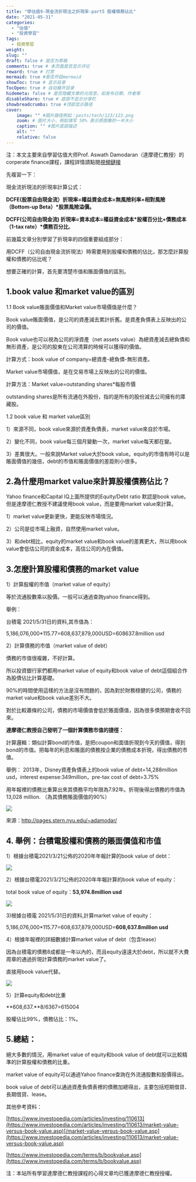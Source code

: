 ```yaml
---
title: "學估值9-現金流折現法之折現率-part5 股權債務佔比"
date: "2021-05-31"
categories: 
  - "估值"
  - "投資學習"
tags: 
  - 投資學習
weight:
slug: ""
draft: false # 是否为草稿
comments: true # 本页面是否显示评论
reward: true # 打赏
mermaid: true #是否开启mermaid
showToc: true # 显示目录
TocOpen: true # 自动展开目录
hidemeta: false # 是否隐藏文章的元信息，如发布日期、作者等
disableShare: true # 底部不显示分享栏
showbreadcrumbs: true #顶部显示路径
cover:
    image: "" #图片路径例如：posts/tech/123/123.png
    zoom: # 图片大小，例如填写 50% 表示原图像的一半大小
    caption: "" #图片底部描述
    alt: ""
    relative: false
---
```


注：本文主要來自學習估值大师Prof. Aswath Damodaran（達摩德仁教授）的corperate finance課程，課程詳情請點閱[視頻鏈接](https://www.youtube.com/watch?v=qeqBhNG0GPs&list=PLUkh9m2Borql2njENzmUX2DoZr5E2-YXs&index=12)

先複習一下：

現金流折現法的折現率計算公式：

**DCFE(股票自由現金流）折現率=權益資金成本=無風險利率+相對風險（Bottom-up Beta）\*股票風險溢價。**

**DCFF(公司自由現金流) 折現率=資本成本=權益資金成本\*股權百分比+債務成本（1-tax rate）\*債務百分比**。

前幾篇文章分別學習了折現率的四個重要組成部分：


用DCFF（公司自由現金流折現法）時需要用到股權和債務的佔比，那怎麼計算股權和債務的佔比呢？

想要正確的計算，首先要清楚市值和賬面價值的區別。

## 1.book value 和market value的區別

1.1 Book value賬面價值和Market value市場價值是什麼？

Book value賬面價值，是公司的資產減去累計折舊。是資產負債表上反映出的公司的價值。

Book value也可以視為公司的淨資產（net assets value）為總資產減去總負債和無形資產，是公司的股東在公司清算的時候可以獲得的價值。

計算方式：book value of company=總資產-總負債-無形資產。

Market value市場價值，是在交易市場上反映出的公司的價值。

計算方法：Market value=outstanding shares\*每股市價

outstanding shares是所有流通在外股份，指的是所有的股份減去公司擁有的庫藏股。

1.2 book value 和 market value區別

1）來源不同，book value來源於資產負債表，market value來自於市場。

2）變化不同，book value每三個月變動一次，market value每天都在變。

3）差異很大。一般來說Market value大於book value。equity的市值有時可以是賬面價值的幾倍，debt的市值和賬面價值的差距則小很多。

## 2.為什麼用market value來計算股權債務佔比？

Yahoo finance和Capital IQ上面所提供的Equity/Debt ratio 默認是book value。但是達摩德仁教授不建議使用book value，而是要用market value來計算。

1）market value更新更快，更能反映市場情況。

2）公司是從市場上融資，自然使用market value。

3）和debt相比，equity的market value和book value的差異更大，所以用book value會低估公司的資金成本，高估公司的內在價值。

## 3.怎麼計算股權和債務的market value

1）計算股權的市值（market value of equity）

等於流通股數乘以股價。一般可以通過查詢yahoo finance得到。

舉例：

台積電 2021/5/31日的資料,其市值為：

5,186,076,000\*115.77=608,637,879,000USD=608637.8million usd

2）計算債務的市值（market value of debt）

債務的市值很複雜，不好計算。

所以投資銀行家們都用market value of equity和book value of debt這個組合作為股債佔比計算基礎。

90%的時間使用這樣的方法是沒有問題的，因為對於財務穩健的公司，債務的market value和book value差別不大。

對於比較蕭條的公司，債務的市場價值會低於賬面價值，因為很多債預期會收不回來。

**達摩德仁教授自己發明了一個計算債務市值的捷徑：**

計算邏輯：類似計算bond的市值，是把coupon和面值折現到今天的價值，得到bond的市值。把每年的利息和賬面的債務按企業的債務成本折現，得出債務的市值。

舉例： 2013年，Disney資產負債表上的book value of debt=14,288million usd，interest expense:349million，pre-tax cost of debt=3.75%

用年報裡的債務比重算出來其債務平均年限為7.92年。折現後得出債務的市值為13,028 million. （為其債務賬面價值的90%）

![](images/image-22.png)

來源：http://pages.stern.nyu.edu/~adamodar/

## 4. 舉例：台積電股權和債務的賬面價值和市值

1）根據台積電2021/3/21公佈的2020年年報計算的book value of debt：

![](images/image-19.png)

2）根據台積電2021/3/21公佈的2020年年報計算的book value of equity：

total book value of equity：**53,974.8million usd**

![](images/image-20-1024x32.png)

3)根據台積電 2021/5/31日的資料,計算market value of equity：

5,186,076,000\*115.77=608,637,879,000USD=**608,637.8million usd**

4）根據年報裡的詳細數據計算market value of debt（包含lease）

因為台積電的債務8成都是一年以內的，而且equity遠遠大於debt，所以就不大費周章的通過折現計算債務的market value了。

直接用book value代替。

![](images/image-18-1024x301.png)

5）計算equity和debt比重

**608,637.**8/6367=615004

股權佔比99%，債務佔比：1%。

## 5.總結：

絕大多數的情況，用market value of equity和book value of debt就可以比較精準的計算股權和債務的比重。

market value of equity可以通過Yahoo finance查詢在外流通股數和股價得出。

book value of debt可以通過資產負債表裡的債務加總得出，主要包括短期借貸、長期借貸、lease。


其他參考資料：

[https://www.investopedia.com/articles/investing/110613](https://www.investopedia.com/articles/investing/110613/market-value-versus-book-value.asp)[/market-value-versus-book-value.asp](https://www.investopedia.com/articles/investing/110613/market-value-versus-book-value.asp)

[https://www.investopedia.com/terms/b/bookvalue.asp](https://www.investopedia.com/terms/b/bookvalue.asp)

注：本站所有學習達摩德仁教授課程的心得文章均已獲達摩德仁教授授權。
